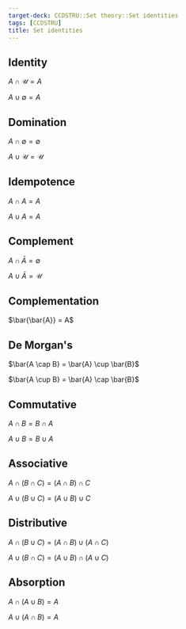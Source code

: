 ```yaml
---
target-deck: CCDSTRU::Set theory::Set identities
tags: [CCDSTRU]
title: Set identities
---
```


## Identity

$A \cap \mathcal{U} = A$

$A \cup \emptyset = A$

<!--ID: 1707668756755-->

## Domination

$A \cap \emptyset = \emptyset$

$A \cup \mathcal{U} = \mathcal{U}$

<!--ID: 1707668756760-->

## Idempotence

$A \cap A = A$

$A \cup A = A$

<!--ID: 1707668756764-->

## Complement

$A \cap \bar{A} = \emptyset$

$A \cup \bar{A} = \mathcal{U}$

<!--ID: 1707668756768-->

## Complementation

$\bar{\bar{A}} = A$

<!--ID: 1707668756771-->

## De Morgan's

$\bar{A \cap B} = \bar{A} \cup \bar{B}$

$\bar{A \cup B} = \bar{A} \cap \bar{B}$

<!--ID: 1707668756775-->

## Commutative

$A \cap B = B \cap A$

$A \cup B = B \cup A$

<!--ID: 1707668756779-->

## Associative

$A \cap (B \cap C) = (A \cap B) \cap C$

$A \cup (B \cup C) = (A \cup B) \cup C$

<!--ID: 1707668756782-->

## Distributive

$A \cap (B \cup C) = (A \cap B) \cup (A \cap C)$

$A \cup (B \cap C) = (A \cup B) \cap (A \cup C)$

<!--ID: 1707668756785-->

## Absorption

$A \cap (A \cup B) = A$

$A \cup (A \cap B) = A$

<!--ID: 1707668756788-->
